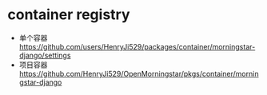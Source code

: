 # container registry

- 单个容器
  https://github.com/users/HenryJi529/packages/container/morningstar-django/settings
- 项目容器
  https://github.com/HenryJi529/OpenMorningstar/pkgs/container/morningstar-django

